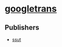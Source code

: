 # [googletrans](https://pypi.org/project/googletrans)



## Publishers
- [ssut](https://pypi.org/user/ssut)

